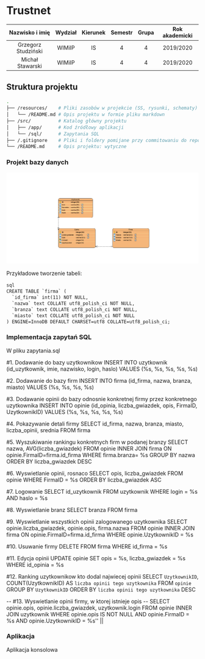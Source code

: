# Trustnet


| Nazwisko i imię | Wydział | Kierunek | Semestr | Grupa | Rok akademicki |
| :-------------: | :-----: | :------: | :-----: | :---: | :------------: |
| Grzegorz Studziński         | WIMiIP  | IS       |   4     | 4     | 2019/2020      |
| Michał Stawarski         | WIMiIP  | IS       |   4     | 4     | 2019/2020      |

## Struktura projektu
```bash
.
├── /resources/    # Pliki zasobów w projekcie (SS, rysunki, schematy)
│   └── /README.md # Opis projektu w formie pliku markdown
├── /src/          # Katalog główny projektu
│   ├── /app/      # Kod źródłowy aplikacji
│   └── /sql/      # Zapytania SQL
├── /.gitignore    # Pliki i foldery pomijane przy commitowaniu do repozytorium
└── /README.md     # Opis projektu: wytyczne
```
### Projekt bazy danych

<img src="/resources/bazadanychplik.png">

Przykładowe tworzenie tabeli:
```
sql
CREATE TABLE `firma` (
  `id_firma` int(11) NOT NULL,
  `nazwa` text COLLATE utf8_polish_ci NOT NULL,
  `branza` text COLLATE utf8_polish_ci NOT NULL,
  `miasto` text COLLATE utf8_polish_ci NOT NULL
) ENGINE=InnoDB DEFAULT CHARSET=utf8 COLLATE=utf8_polish_ci;
```

### Implementacja zapytań SQL
W pliku zapytania.sql

#1. Dodawanie do bazy uzytkownikow
INSERT INTO uzytkownik (id_uzytkownik, imie, nazwisko, login, haslo) VALUES (%s, %s, %s, %s, %s)

#2. Dodawanie do bazy firm
INSERT INTO firma (id_firma, nazwa, branza, miasto) VALUES (%s, %s, %s, %s)

#3. Dodawanie opinii do bazy odnosnie konkretnej firmy przez konkretnego uzytkownika
INSERT INTO opinie (id_opinia, liczba_gwiazdek, opis, FirmaID, UzytkownikID) VALUES (%s, %s, %s, %s, %s)

#4. Pokazywanie detali firmy
SELECT id_firma, nazwa, branza, miasto, liczba_opinii, srednia FROM firma

#5. Wyszukiwanie rankingu konkretnych firm w podanej branzy
SELECT nazwa, AVG(liczba_gwiazdek) FROM opinie INNER JOIN firma ON opinie.FirmaID=firma.id_firma WHERE firma.branza= %s GROUP BY nazwa ORDER BY liczba_gwiazdek DESC

#6. Wyswietlanie opinii, rosnaco
SELECT opis, liczba_gwiazdek FROM opinie WHERE FirmaID = %s ORDER BY liczba_gwiazdek ASC

#7. Logowanie
SELECT id_uzytkownik FROM uzytkownik WHERE login = %s AND haslo = %s

#8. Wyswietlanie branz
SELECT branza FROM firma

#9. Wyswietlanie wszystkich opinii zalogowanego uzytkownika
SELECT opinie.liczba_gwiazdek, opinie.opis, firma.nazwa FROM opinie INNER JOIN firma ON opinie.FirmaID=firma.id_firma WHERE opinie.UzytkownikID = %s

#10. Usuwanie firmy
DELETE FROM firma WHERE id_firma = %s

#11. Edycja opinii
UPDATE opinie SET opis = %s, liczba_gwiazdek = %s WHERE id_opinia = %s

#12. Ranking uzytkownikow kto dodal najwiecej opinii
SELECT `UzytkownikID`, COUNT(UzytkownikID) AS `liczba opinii tego uzytkownika` FROM `opinie` GROUP BY `UzytkownikID` ORDER BY `liczba opinii tego uzytkownika` DESC

-- #13. Wyswietlanie opinii firmy, w ktorej istnieje opis
-- SELECT opinie.opis, opinie.liczba_gwiazdek, uzytkownik.login FROM opinie INNER JOIN uzytkownik WHERE opinie.opis IS NOT NULL AND opinie.FirmaID = %s AND opinie.UzytkownikID = %s'' ||


### Aplikacja
Aplikacja konsolowa
